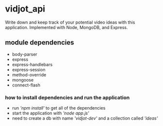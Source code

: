 # vidjot_api
Write down and keep track of your potential video ideas with this application. Implemented with Node, MongoDB, and Express.

## module dependencies
* body-parser
* express
* express-handlebars
* express-session
* method-override
* mongoose
* connect-flash

### how to install dependencies and run the application
* run *'npm install'* to get all of the dependencies
* start the application with *'node app.js'*
* need to create a db with name *'vidjot-dev'* and a collection called *'ideas'* 

